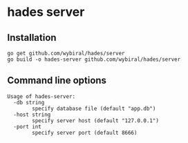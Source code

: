 # hades server

## Installation
```
go get github.com/wybiral/hades/server
go build -o hades-server github.com/wybiral/hades/server
```

## Command line options
```
Usage of hades-server:
  -db string
    	specify database file (default "app.db")
  -host string
    	specify server host (default "127.0.0.1")
  -port int
    	specify server port (default 8666)
```
